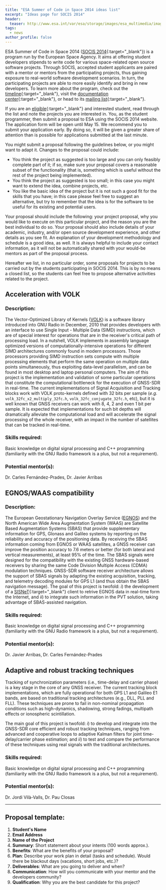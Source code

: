 ```yaml
---
title: "ESA Summer of Code in Space 2014 ideas list"
excerpt: "Ideas page for SOCIS 2014"
header:
  teaser: http://www.esa.int/var/esa/storage/images/esa_multimedia/images/2015/03/socis/15309314-1-eng-GB/SOCIS_large.jpg
tags:
  - news
author_profile: false
---
```


ESA Summer of Code in Space 2014 ([SOCIS 2014](http://sophia.estec.esa.int/socis2014/){:target="_blank"}) is a program run by the European Space Agency. It aims at offering student developers stipends to write code for various space-related open source software projects. Through SOCIS, accepted student applicants are paired with a mentor or mentors from the participating projects, thus gaining exposure to real-world software development scenarios. In turn, the participating projects are able to more easily identify and bring in new developers. To learn more about the program, check out the [timeline](http://sophia.estec.esa.int/socis2014/timeline){:target="_blank"}, visit the [documentation center](http://sophia.estec.esa.int/socis2014/documentation_center){:target="_blank"}, or head to its [mailing list](https://groups.google.com/forum/#!forum/esa-socis){:target="_blank"}.

If you are an [eligible](http://sophia.estec.esa.int/socis2014/?q=faq#socis_elig_student_who){:target="_blank"} and interested student, read through the list and note the projects you are interested in. You, as the student programmer, then submit a proposal to ESA using the SOCIS 2014 website. The application form will be open until May 15. We recommend you to submit your application early. By doing so, it will be given a greater share of attention than is possible for applications submitted at the last minute.

You might submit a proposal following the guidelines below, or you might want to adapt it. Changes to the proposal could include:

  * You think the project as suggested is too large and you can only feasibly complete part of it; if so, make sure your proposal covers a reasonable subset of the functionality (that is, something which is useful without the rest of the project being implemented).
  * You think the project as suggested is too small; in this case you might want to extend the idea, combine projects, etc.
  * You like the basic idea of the project but it is not such a good fit for the skills that you have; in this case please feel free to suggest an alternative, but try to remember that the idea is for the software to be useful for its existing and potential users.

Your proposal should include the following: your project proposal, why you would like to execute on this particular project, and the reason you are the best individual to do so. Your proposal should also include details of your academic, industry, and/or open source development experience, and other details as you see fit. An explanation of your development methodology and schedule is a good idea, as well. It is always helpful to include your contact information, as it will not be automatically shared with your would-be mentors as part of the proposal process.

Hereafter we list, in no particular order, some proposals for projects to be carried out by the students participating in SOCIS 2014. This is by no means a closed list, so the students can feel free to propose alternative activities related to the project.

## Acceleration with VOLK

### Description:

The Vector-Optimized Library of Kernels ([VOLK](http://gnuradio.org/redmine/projects/gnuradio/wiki/Volk)) is a software library introduced into GNU Radio in December, 2010 that provides developers with an interface to use Single Input - Multiple Data (SIMD) instructions, which are of special interest for operations that are in the receiver's critical path of processing load. In a nutshell, VOLK implements in assembly language optimized versions of computationally-intensive operations for different SIMD architectures commonly found in modern processors. Those processors providing SIMD instruction sets compute with multiple processing elements that perform the same operation on multiple data points simultaneously, thus exploiting data-level parallelism, and can be found in most desktop and laptop personal computers. The aim of this project is the implementation and validation of some particular operations that constitute the computational bottleneck for the execution of GNSS-SDR in real-time. The current implementations of Signal Acquisition and Tracking blocks work with VOLK proto-kernels defined with 32 bits per sample (_e.g._ `volk_32fc_x2_multiply_32fc.h`, `volk_32fc_conjugate_32fc.h`, etc), but it is well known that GNSS receivers can work with 8, 4, 2 and even 1 bit per sample. It is expected that implementations for such bit depths will dramatically alleviate the computational load and will accelerate the signal processing of the whole receiver, with an impact in the number of satellites that can be tracked in real-time.

### Skills required:

Basic knowledge on digital signal processing and C++ programming (familiarity with the GNU Radio framework is a plus, but not a requirement).

### Potential mentor(s):

Dr. Carles Fern&aacute;ndez-Prades, Dr. Javier Arribas


## EGNOS/WAAS compatibility

### Description:

The European Geostationary Navigation Overlay Service ([EGNOS](http://www.egnos-portal.eu/)) and the North American Wide Area Augmentation System (WAAS) are Satellite Based Augmentation Systems (SBAS) that provide supplementary information for GPS, Glonass and Galileo systems by reporting on the reliability and accuracy of the positioning data. By receiving the SBAS information coming from EGNOS or WAAS satellites, a GNSS receiver can improve the position accuracy to 7.6 meters or better (for both lateral and vertical measurements), at least 95% of the time. The SBAS signals were designed for the compatibility with the existing GNSS hardware-based receivers by sharing the same Code Division Multiple Access (CDMA) modulation techniques. GNSS-SDR software receiver architecture allows the support of SBAS signals by adapting the existing acquisition, tracking, and telemetry decoding modules for GPS L1 (and thus obtain the SBAS navigation message). The goal of this project is twofold: _i_) the development of a [SISNeT](http://www.egnos-pro.esa.int/sisnet/index.html){:target="_blank"} client to retrive EGNOS data in real-time form the Internet, and _ii_) to integrate such information in the PVT solution, taking advantage of SBAS-assisted navigation.


### Skills required:

Basic knowledge on digital signal processing and C++ programming (familiarity with the GNU Radio framework is a plus, but not a requirement).

### Potential mentor(s):

Dr. Javier Arribas, Dr. Carles Fern&aacute;ndez-Prades


## Adaptive and robust tracking techniques

Tracking of synchronization parameters (i.e., time-delay and carrier phase) is a key stage in the core of any GNSS receiver. The current tracking block implementations, which are fully operational for both GPS L1 and Galileo E1 bands, are based on traditional tracking architectures (e.g., DLL, PLL and FLL). These techniques are prone to fail in non-nominal propagation conditions such as high-dynamics, shadowing, strong fadings, multipath effects or ionospheric scintillation.

The main goal of this project is twofold: _i_) to develop and integrate into the GNSS-SDR core efficient and robust tracking techniques, ranging from advanced and cooperative loops to adaptive Kalman filters for joint time-delay/carrier phase estimation; and _ii_) to test and compare the performance of these techniques using real signals with the traditional architectures.

### Skills required:

Basic knowledge on digital signal processing and C++ programming (familiarity with the GNU Radio framework is a plus, but not a requirement).

### Potential mentor(s):

Dr. Jordi Vil&agrave;-Valls, Dr. Pau Closas



--------

## Proposal template:

  1. **Student's Name**
  2. **Email Address**
  3. **Name of the Project**
  4. **Summary**: Short statement about your intents (100 words approx.).
  5. **Benefits**: What are the benefits of your proposal?
  6. **Plan**: Describe your work plan in detail (tasks and schedule). Would there be blackout days (vacations, short jobs, etc.)?
  7. **Deliverables**: What are you going to deliver and when?
  8. **Communication**: How will you communicate with your mentor and the developers community?
  9. **Qualification**: Why you are the best candidate for this project?

